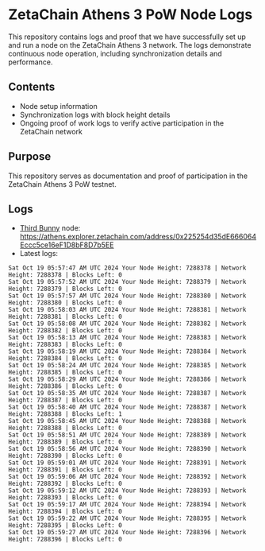 # ZetaChain Athens 3 PoW Node Logs
This repository contains logs and proof that we have successfully set up and run a node on the ZetaChain Athens 3 network. The logs demonstrate continuous node operation, including synchronization details and performance.

## Contents
- Node setup information
- Synchronization logs with block height details
- Ongoing proof of work logs to verify active participation in the ZetaChain network

## Purpose
This repository serves as documentation and proof of participation in the ZetaChain Athens 3 PoW testnet.

## Logs

- [Third Bunny](https://thirdbunny.xyz/) node: https://athens.explorer.zetachain.com/address/0x225254d35dE666064Eccc5ce16eF1D8bF8D7b5EE
- Latest logs:
```
Sat Oct 19 05:57:47 AM UTC 2024 Your Node Height: 7288378 | Network Height: 7288378 | Blocks Left: 0
Sat Oct 19 05:57:52 AM UTC 2024 Your Node Height: 7288379 | Network Height: 7288379 | Blocks Left: 0
Sat Oct 19 05:57:57 AM UTC 2024 Your Node Height: 7288380 | Network Height: 7288380 | Blocks Left: 0
Sat Oct 19 05:58:03 AM UTC 2024 Your Node Height: 7288381 | Network Height: 7288381 | Blocks Left: 0
Sat Oct 19 05:58:08 AM UTC 2024 Your Node Height: 7288382 | Network Height: 7288382 | Blocks Left: 0
Sat Oct 19 05:58:13 AM UTC 2024 Your Node Height: 7288383 | Network Height: 7288383 | Blocks Left: 0
Sat Oct 19 05:58:19 AM UTC 2024 Your Node Height: 7288384 | Network Height: 7288384 | Blocks Left: 0
Sat Oct 19 05:58:24 AM UTC 2024 Your Node Height: 7288385 | Network Height: 7288385 | Blocks Left: 0
Sat Oct 19 05:58:29 AM UTC 2024 Your Node Height: 7288386 | Network Height: 7288386 | Blocks Left: 0
Sat Oct 19 05:58:35 AM UTC 2024 Your Node Height: 7288387 | Network Height: 7288387 | Blocks Left: 0
Sat Oct 19 05:58:40 AM UTC 2024 Your Node Height: 7288387 | Network Height: 7288388 | Blocks Left: 1
Sat Oct 19 05:58:45 AM UTC 2024 Your Node Height: 7288388 | Network Height: 7288388 | Blocks Left: 0
Sat Oct 19 05:58:51 AM UTC 2024 Your Node Height: 7288389 | Network Height: 7288389 | Blocks Left: 0
Sat Oct 19 05:58:56 AM UTC 2024 Your Node Height: 7288390 | Network Height: 7288390 | Blocks Left: 0
Sat Oct 19 05:59:01 AM UTC 2024 Your Node Height: 7288391 | Network Height: 7288391 | Blocks Left: 0
Sat Oct 19 05:59:06 AM UTC 2024 Your Node Height: 7288392 | Network Height: 7288392 | Blocks Left: 0
Sat Oct 19 05:59:12 AM UTC 2024 Your Node Height: 7288393 | Network Height: 7288393 | Blocks Left: 0
Sat Oct 19 05:59:17 AM UTC 2024 Your Node Height: 7288394 | Network Height: 7288394 | Blocks Left: 0
Sat Oct 19 05:59:22 AM UTC 2024 Your Node Height: 7288395 | Network Height: 7288395 | Blocks Left: 0
Sat Oct 19 05:59:27 AM UTC 2024 Your Node Height: 7288396 | Network Height: 7288396 | Blocks Left: 0
```
